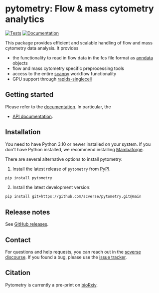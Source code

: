 # pytometry: Flow & mass cytometry analytics

[![Tests][badge-tests]][link-tests]
[![Documentation][badge-docs]][link-docs]

[badge-tests]: https://img.shields.io/github/actions/workflow/status/scverse/pytometry/test.yaml?branch=main
[link-tests]: https://github.com/scverse/pytometry/actions/workflows/test.yml
[badge-docs]: https://img.shields.io/readthedocs/pytometry

This package provides efficient and scalable handling of flow and mass cytometry data analysis. It provides

-   the functionality to read in flow data in the fcs file format as [anndata](https://anndata.readthedocs.io/en/latest/) objects
-   flow and mass cytometry specific preprocessing tools
-   access to the entire [scanpy](https://scanpy.readthedocs.io/en/stable/) workflow functionality
-   GPU support through [rapids-singlecell](https://rapids-singlecell.readthedocs.io/)

## Getting started

Please refer to the [documentation][link-docs]. In particular, the

-   [API documentation][link-api].

## Installation

You need to have Python 3.10 or newer installed on your system. If you don't have
Python installed, we recommend installing [Mambaforge](https://github.com/conda-forge/miniforge#mambaforge).

There are several alternative options to install pytometry:

1. Install the latest release of `pytometry` from [PyPI][link-pypi].

```bash
pip install pytometry
```

2. Install the latest development version:

```bash
pip install git+https://github.com/scverse/pytometry.git@main
```

## Release notes

See [GitHub releases][changelog].

## Contact

For questions and help requests, you can reach out in the [scverse discourse][scverse-discourse].
If you found a bug, please use the [issue tracker][issue-tracker].

## Citation

Pytometry is currently a pre-print on [bioRxiv](https://www.biorxiv.org/content/10.1101/2022.10.10.511546v1).

[scverse-discourse]: https://discourse.scverse.org/
[issue-tracker]: https://github.com/scverse/pytometry/issues
[changelog]: https://github.com/scverse/pytometry/releases
[link-docs]: https://pytometry.readthedocs.io
[link-api]: https://pytometry.readthedocs.io/latest/api.html
[link-pypi]: https://pypi.org/project/pytometry

